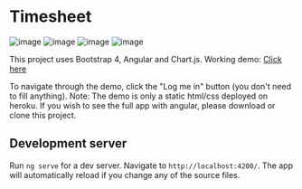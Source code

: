 # Timesheet

![image](https://img.shields.io/badge/author-Clara%20Kaku-ff69b4.svg)
![image](https://img.shields.io/badge/deploy-Heroku-79589F.svg)
![image](https://img.shields.io/badge/Angular%20CLI-6.0.8-red.svg)
![image](https://img.shields.io/badge/Bootstrap-4.1.1-563d7c.svg)

This project uses Bootstrap 4, Angular and Chart.js.
Working demo:  [Click here](https://apontamento-horas.herokuapp.com/login.html)

To navigate through the demo, click the "Log me in" button (you don't need to fill anything).
Note: The demo is only a static html/css deployed on heroku. If you wish to see the full app with angular, please download or clone this project.

## Development server

Run `ng serve` for a dev server. Navigate to `http://localhost:4200/`. The app will automatically reload if you change any of the source files.
